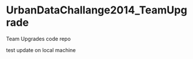 UrbanDataChallange2014_TeamUpgrade
==================================

Team Upgrades code repo

test update on local machine
